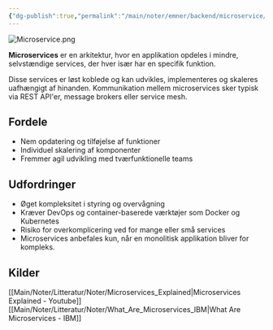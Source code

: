 ```yaml
---
{"dg-publish":true,"permalink":"/main/noter/emner/backend/microservice/","title":"Microservice","hide":true,"tags":["Backend","Microservice","Projektarbejde"],"created":"2024-09-05T09:15:05.478+02:00"}
---
```


![Microservice.png](/img/user/Main/Images/Microservice.png)

**Microservices** er en arkitektur, hvor en applikation opdeles i mindre,
selvstændige services, der hver især har en specifik funktion.

Disse services er løst koblede og kan udvikles, implementeres og skaleres
uafhængigt af hinanden. Kommunikation mellem microservices sker typisk
via REST API'er, message brokers eller service mesh.

## Fordele

- Nem opdatering og tilføjelse af funktioner
- Individuel skalering af komponenter
- Fremmer agil udvikling med tværfunktionelle teams

## Udfordringer

- Øget kompleksitet i styring og overvågning
- Kræver DevOps og container-baserede værktøjer som Docker og Kubernetes
- Risiko for overkomplicering ved for mange eller små services
- Microservices anbefales kun, når en monolitisk applikation bliver for kompleks.

## Kilder

[[Main/Noter/Litteratur/Noter/Microservices_Explained\|Microservices Explained - Youtube]]
[[Main/Noter/Litteratur/Noter/What_Are_Microservices_IBM\|What Are Microservices - IBM]]
